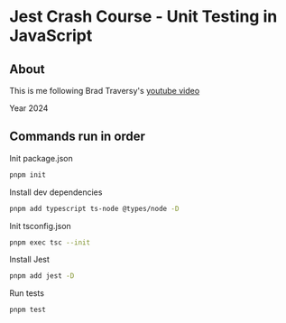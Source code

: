 # Jest Crash Course - Unit Testing in JavaScript

## About

This is me following Brad Traversy's [youtube video](https://youtu.be/7r4xVDI2vho)

Year 2024

## Commands run in order

Init package.json

```zsh
pnpm init
```

Install dev dependencies

```zsh
pnpm add typescript ts-node @types/node -D
```

Init tsconfig.json

```zsh
pnpm exec tsc --init
```

Install Jest

```zsh
pnpm add jest -D
```

Run tests

```zsh
pnpm test
```
